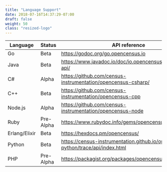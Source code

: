 ```yaml
---
title: "Language Support"
date: 2018-07-16T14:37:29-07:00
draft: false
weight: 50
class: "resized-logo"
---
```


Language| Status |API reference
---|---|---
Go|Beta|https://godoc.org/go.opencensus.io
Java|Beta|https://www.javadoc.io/doc/io.opencensus/opencensus-api/
C#|Alpha|https://github.com/census-instrumentation/opencensus-csharp/
C++|Beta|https://github.com/census-instrumentation/opencensus-cpp
Node.js|Alpha|https://github.com/census-instrumentation/opencensus-node
Ruby|Pre-Alpha|https://www.rubydoc.info/gems/opencensus
Erlang/Elixir|Beta|https://hexdocs.pm/opencensus/
Python|Beta|https://census-instrumentation.github.io/opencensus-python/trace/api/index.html
PHP|Pre-Alpha|https://packagist.org/packages/opencensus/opencensus
